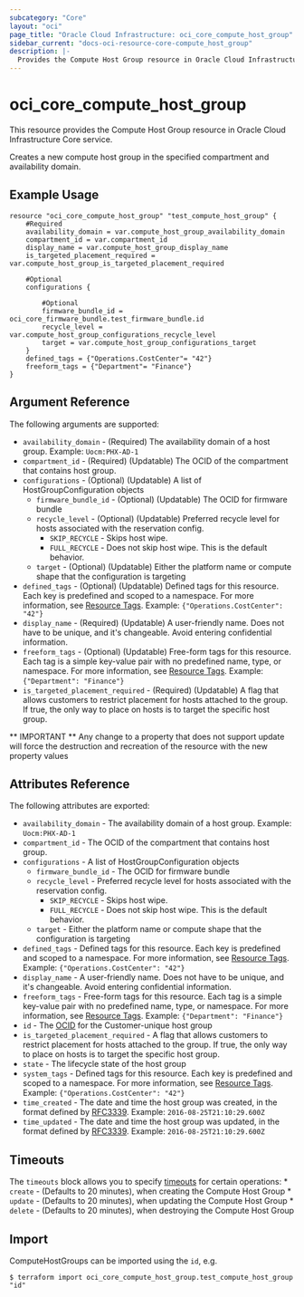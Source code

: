 ```yaml
---
subcategory: "Core"
layout: "oci"
page_title: "Oracle Cloud Infrastructure: oci_core_compute_host_group"
sidebar_current: "docs-oci-resource-core-compute_host_group"
description: |-
  Provides the Compute Host Group resource in Oracle Cloud Infrastructure Core service
---
```


# oci_core_compute_host_group
This resource provides the Compute Host Group resource in Oracle Cloud Infrastructure Core service.

Creates a new compute host group in the specified compartment and availability domain.

## Example Usage

```hcl
resource "oci_core_compute_host_group" "test_compute_host_group" {
	#Required
	availability_domain = var.compute_host_group_availability_domain
	compartment_id = var.compartment_id
	display_name = var.compute_host_group_display_name
	is_targeted_placement_required = var.compute_host_group_is_targeted_placement_required

	#Optional
	configurations {

		#Optional
		firmware_bundle_id = oci_core_firmware_bundle.test_firmware_bundle.id
		recycle_level = var.compute_host_group_configurations_recycle_level
		target = var.compute_host_group_configurations_target
	}
	defined_tags = {"Operations.CostCenter"= "42"}
	freeform_tags = {"Department"= "Finance"}
}
```

## Argument Reference

The following arguments are supported:

* `availability_domain` - (Required) The availability domain of a host group.  Example: `Uocm:PHX-AD-1` 
* `compartment_id` - (Required) (Updatable) The OCID of the compartment that contains host group. 
* `configurations` - (Optional) (Updatable) A list of HostGroupConfiguration objects
	* `firmware_bundle_id` - (Optional) (Updatable) The OCID for firmware bundle
	* `recycle_level` - (Optional) (Updatable) Preferred recycle level for hosts associated with the reservation config.
		* `SKIP_RECYCLE` - Skips host wipe.
		* `FULL_RECYCLE` - Does not skip host wipe. This is the default behavior. 
	* `target` - (Optional) (Updatable) Either the platform name or compute shape that the configuration is targeting
* `defined_tags` - (Optional) (Updatable) Defined tags for this resource. Each key is predefined and scoped to a namespace. For more information, see [Resource Tags](https://docs.cloud.oracle.com/iaas/Content/General/Concepts/resourcetags.htm).  Example: `{"Operations.CostCenter": "42"}` 
* `display_name` - (Required) (Updatable) A user-friendly name. Does not have to be unique, and it's changeable. Avoid entering confidential information. 
* `freeform_tags` - (Optional) (Updatable) Free-form tags for this resource. Each tag is a simple key-value pair with no predefined name, type, or namespace. For more information, see [Resource Tags](https://docs.cloud.oracle.com/iaas/Content/General/Concepts/resourcetags.htm).  Example: `{"Department": "Finance"}` 
* `is_targeted_placement_required` - (Required) (Updatable) A flag that allows customers to restrict placement for hosts attached to the group. If true, the only way to place on hosts is to target the specific host group.


** IMPORTANT **
Any change to a property that does not support update will force the destruction and recreation of the resource with the new property values

## Attributes Reference

The following attributes are exported:

* `availability_domain` - The availability domain of a host group.  Example: `Uocm:PHX-AD-1` 
* `compartment_id` - The OCID of the compartment that contains host group. 
* `configurations` - A list of HostGroupConfiguration objects
	* `firmware_bundle_id` - The OCID for firmware bundle
	* `recycle_level` - Preferred recycle level for hosts associated with the reservation config.
		* `SKIP_RECYCLE` - Skips host wipe.
		* `FULL_RECYCLE` - Does not skip host wipe. This is the default behavior. 
	* `target` - Either the platform name or compute shape that the configuration is targeting
* `defined_tags` - Defined tags for this resource. Each key is predefined and scoped to a namespace. For more information, see [Resource Tags](https://docs.cloud.oracle.com/iaas/Content/General/Concepts/resourcetags.htm).  Example: `{"Operations.CostCenter": "42"}` 
* `display_name` - A user-friendly name. Does not have to be unique, and it's changeable. Avoid entering confidential information. 
* `freeform_tags` - Free-form tags for this resource. Each tag is a simple key-value pair with no predefined name, type, or namespace. For more information, see [Resource Tags](https://docs.cloud.oracle.com/iaas/Content/General/Concepts/resourcetags.htm).  Example: `{"Department": "Finance"}` 
* `id` - The [OCID](https://docs.cloud.oracle.com/iaas/Content/General/Concepts/identifiers.htm) for the Customer-unique host group 
* `is_targeted_placement_required` - A flag that allows customers to restrict placement for hosts attached to the group. If true, the only way to place on hosts is to target the specific host group.
* `state` - The lifecycle state of the host group 
* `system_tags` - Defined tags for this resource. Each key is predefined and scoped to a namespace. For more information, see [Resource Tags](https://docs.cloud.oracle.com/iaas/Content/General/Concepts/resourcetags.htm).  Example: `{"Operations.CostCenter": "42"}` 
* `time_created` - The date and time the host group was created, in the format defined by [RFC3339](https://tools.ietf.org/html/rfc3339).  Example: `2016-08-25T21:10:29.600Z` 
* `time_updated` - The date and time the host group was updated, in the format defined by [RFC3339](https://tools.ietf.org/html/rfc3339).  Example: `2016-08-25T21:10:29.600Z` 

## Timeouts

The `timeouts` block allows you to specify [timeouts](https://registry.terraform.io/providers/oracle/oci/latest/docs/guides/changing_timeouts) for certain operations:
	* `create` - (Defaults to 20 minutes), when creating the Compute Host Group
	* `update` - (Defaults to 20 minutes), when updating the Compute Host Group
	* `delete` - (Defaults to 20 minutes), when destroying the Compute Host Group


## Import

ComputeHostGroups can be imported using the `id`, e.g.

```
$ terraform import oci_core_compute_host_group.test_compute_host_group "id"
```

